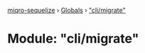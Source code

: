 [miqro-sequelize](../README.md) › [Globals](../globals.md) › ["cli/migrate"](_cli_migrate_.md)

# Module: "cli/migrate"


